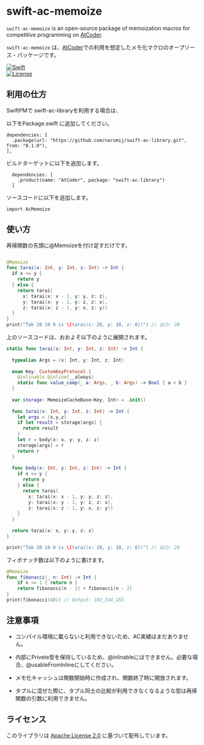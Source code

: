 # swift-ac-memoize

`swift-ac-memoize` is an open-source package of memoization macros for competitive programming on [AtCoder][atcoder].

`swift-ac-memoize` は、[AtCoder][atcoder]での利用を想定したメモ化マクロのオープソース・パッケージです。

[![Swift](https://github.com/narumij/swift-ac-memoize/actions/workflows/swift.yml/badge.svg?branch=main)](https://github.com/narumij/swift-ac-memoize/actions/workflows/swift.yml)  
[![License](https://img.shields.io/badge/license-Apache%202.0-blue.svg)](https://opensource.org/licenses/Apache-2.0)

## 利用の仕方

SwiftPMで swift-ac-libraryを利用する場合は、

以下をPackage.swift に追加してください。
```
dependencies: [
  .package(url: "https://github.com/narumij/swift-ac-library.git", from: "0.1.0"),
],
```

ビルドターゲットに以下を追加します。

```
  dependencies: [
    .product(name: "AtCoder", package: "swift-ac-library")
  ]
```

ソースコードに以下を追加します。
```
import AcMemoize
```

## 使い方

再帰関数の先頭に@Memoizeを付け足すだけです。

```swift

@Memoize
func tarai(x: Int, y: Int, z: Int) -> Int {
  if x <= y {
    return y
  } else {
    return tarai(
      x: tarai(x: x - 1, y: y, z: z),
      y: tarai(x: y - 1, y: z, z: x),
      z: tarai(x: z - 1, y: x, z: y))
  }
}
print("Tak 20 10 0 is \(tarai(x: 20, y: 10, z: 0))") // 出力: 20
```

上のソースコードは、おおよそ以下のように展開されます。
```swift
static func tarai(x: Int, y: Int, z: Int) -> Int {
  
  typealias Args = (x: Int, y: Int, z: Int)
  
  enum Key: CustomKeyProtocol {
    @inlinable @inline(__always)
    static func value_comp(_ a: Args, _ b: Args) -> Bool { a < b }
  }
  
  var storage: MemoizeCacheBase<Key, Int> = .init()
  
  func tarai(x: Int, y: Int, z: Int) -> Int {
    let args = (x,y,z)
    if let result = storage[args] {
      return result
    }
    let r = body(x: x, y: y, z: z)
    storage[args] = r
    return r
  }
  
  func body(x: Int, y: Int, z: Int) -> Int {
    if x <= y {
      return y
    } else {
      return tarai(
        x: tarai(x: x - 1, y: y, z: z),
        y: tarai(x: y - 1, y: z, z: x),
        z: tarai(x: z - 1, y: x, z: y))
    }
  }
  
  return tarai(x: x, y: y, z: z)
}

print("Tak 20 10 0 is \(tarai(x: 20, y: 10, z: 0))") // 出力: 20
```

フィボナッチ数は以下のように書けます。
```swift
@Memoize
func fibonacci(_ n: Int) -> Int {
    if n <= 1 { return n }
    return fibonacci(n - 1) + fibonacci(n - 2)
}
print(fibonacci(40)) // Output: 102_334_155
```

## 注意事項

- コンパイル環境に載らないと利用できないため、AC実績はまだありません。

- 内部にPrivete型を保持しているため、@inlinableにはできません。必要な場合、@usableFromInlineにしてください。

- メモ化キャッシュは関数開始時に作成され、関数終了時に開放されます。

- タプルに混ぜた際に、タプル同士の比較が利用できなくなるような型は再帰関数の引数に利用できません。

## ライセンス

このライブラリは [Apache License 2.0](https://www.apache.org/licenses/LICENSE-2.0) に基づいて配布しています。  

[atcoder]: https://atcoder.jp/

